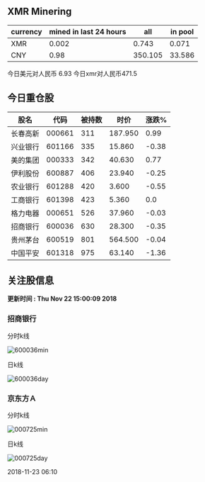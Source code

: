 ## XMR Minering

|currency|mined in last 24 hours|all|in pool|
|---|---|---|---|
|XMR|0.002|0.743|0.071|
|CNY|0.98|350.105|33.586|

今日美元对人民币 6.93	今日xmr对人民币471.5


## 今日重仓股 

|股名|代码|被持数|时价|涨跌%|
|---|---|---|---|---|
|长春高新|000661|311|187.950|0.99|
|兴业银行|601166|335|15.860|-0.38|
|美的集团|000333|342|40.630|0.77|
|伊利股份|600887|406|23.940|-0.25|
|农业银行|601288|420|3.600|-0.55|
|工商银行|601398|423|5.360|0.0|
|格力电器|000651|526|37.960|-0.03|
|招商银行|600036|630|28.300|-0.35|
|贵州茅台|600519|801|564.500|-0.04|
|中国平安|601318|975|63.140|-1.36|

## 关注股信息
**更新时间 : Thu Nov 22 15:00:09 2018**
### 招商银行 
分时k线

![600036min](http://image.sinajs.cn/newchart/min/n/sh600036.gif)

日k线

![600036day](http://image.sinajs.cn/newchart/daily/n/sh600036.gif)

### 京东方Ａ 
分时k线

![000725min](http://image.sinajs.cn/newchart/min/n/sz000725.gif)

日k线

![000725day](http://image.sinajs.cn/newchart/daily/n/sz000725.gif)

2018-11-23 06:10